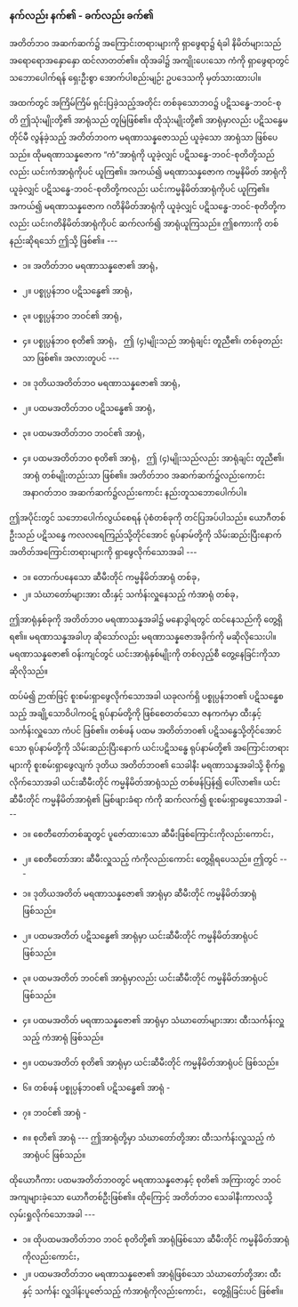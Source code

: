 ### နက်လည်း နက်၏ - ခက်လည်း ခက်၏

အတိတ်ဘဝ အဆက်ဆက်၌ အကြောင်းတရားများကို ရှာဖွေရာ၌ ရံခါ နိမိတ်များသည် အရောရောအနှောနှော ထင်လာတတ်၏။ 
ထိုအခါ၌ အကျိုးပေးသော ကံကို ရှာဖွေရာတွင် သဘောပေါက်ရန် ရှေးဦးစွာ အောက်ပါစည်းမျဉ်း ဥပဒေသကို မှတ်သားထားပါ။

အထက်တွင် အကြိမ်ကြိမ် ရှင်းပြခဲ့သည့်အတိုင်း တစ်ခုသောဘဝ၌ ပဋိသန္ဓေ-ဘဝင်-စုတိ ဤသုံးမျိုးတို့၏ အာရုံသည် တူမြဲဖြစ်၏။ 
ထိုသုံးမျိုးတို့၏ အာရုံမှာလည်း ပဋိသန္ဓေမတိုင်မီ လွန်ခဲ့သည့် အတိတ်ဘဝက မရဏာသန္နဇောသည် ယူခဲ့သော အာရုံသာ ဖြစ်ပေသည်။ 
ထိုမရဏာသန္နဇောက “ကံ”အာရုံကို ယူခဲ့လျှင် ပဋိသန္ဓေ-ဘဝင်-စုတိတို့သည်လည်း ယင်းကံအာရုံကိုပင် ယူကြ၏။ 
အကယ်၍ မရဏာသန္နဇောက ကမ္မနိမိတ် အာရုံကို ယူခဲ့လျှင် ပဋိသန္ဓေ-ဘဝင်-စုတိတို့ကလည်း ယင်းကမ္မနိမိတ်အာရုံကိုပင် ယူကြ၏။ 
အကယ်၍ မရဏာသန္နဇောက ဂတိနိမိတ်အာရုံကို ယူခဲ့လျှင် ပဋိသန္ဓေ-ဘဝင်-စုတိတို့ကလည်း ယင်းဂတိနိမိတ်အာရုံကိုပင် ဆက်လက်၍ အာရုံယူကြသည်။ 
ဤစကားကို တစ်နည်းဆိုရသော် ဤသို့ ဖြစ်၏။ ---

- ၁။ အတိတ်ဘဝ မရဏာသန္နဇော၏ အာရုံ，
- ၂။ ပစ္စုပ္ပန်ဘဝ ပဋိသန္ဓေ၏ အာရုံ，
- ၃။ ပစ္စုပ္ပန်ဘဝ ဘဝင်၏ အာရုံ，
- ၄။ ပစ္စုပ္ပန်ဘဝ စုတိ၏ အာရုံ，
ဤ (၄)မျိုးသည် အာရုံချင်း တူညီ၏၊ တစ်ခုတည်းသာ ဖြစ်၏။ 
အလားတူပင် ---

- ၁။ ဒုတိယအတိတ်ဘဝ မရဏာသန္နဇော၏ အာရုံ，
- ၂။ ပထမအတိတ်ဘဝ ပဋိသန္ဓေ၏ အာရုံ，
- ၃။ ပထမအတိတ်ဘဝ ဘဝင်၏ အာရုံ，
- ၄။ ပထမအတိတ်ဘဝ စုတိ၏ အာရုံ，
ဤ (၄)မျိုးသည်လည်း အာရုံချင်း တူညီ၏၊ အာရုံ တစ်မျိုးတည်းသာ ဖြစ်၏။ 
အတိတ်ဘဝ အဆက်ဆက်၌လည်းကောင်း အနာဂတ်ဘဝ အဆက်ဆက်၌လည်းကောင်း နည်းတူသဘောပေါက်ပါ။

ဤအပိုင်းတွင် သဘောပေါက်လွယ်စေရန် ပုံစံတစ်ခုကို တင်ပြအပ်ပါသည်။ 
ယောဂီတစ်ဦးသည် ပဋိသန္ဓေ ကလလရေကြည်သို့တိုင်အောင် ရုပ်နာမ်တို့ကို သိမ်းဆည်းပြီးနောက် အတိတ်အကြောင်းတရားများကို ရှာဖွေလိုက်သောအခါ ---

- ၁။ တောက်ပနေသော ဆီမီးတိုင် ကမ္မနိမိတ်အာရုံ တစ်ခု，
- ၂။ သံဃာတော်များအား ထီးနှင့် သင်္ကန်းလှူနေသည့် ကံအာရုံ တစ်ခု，

ဤအာရုံနှစ်ခုကို အတိတ်ဘဝ မရဏာသန္နအခါ၌ မနောဒွါရတွင် ထင်နေသည်ကို တွေ့ရှိရ၏။ 
မရဏာသန္နအခါဟု ဆိုသော်လည်း မရဏာသန္နဇောအခိုက်ကို မဆိုလိုသေးပါ။ 
မရဏာသန္နဇော၏ ဝန်းကျင်တွင် ယင်းအာရုံနှစ်မျိုးကို တစ်လှည့်စီ တွေ့နေခြင်းကိုသာ ဆိုလိုသည်။

ထပ်မံ၍ ဉာဏ်ဖြင့် စူးစမ်းရှာဖွေလိုက်သောအခါ ယခုလက်ရှိ ပစ္စုပ္ပန်ဘဝ၏ ပဋိသန္ဓေစသည့် အချို့သောဝိပါကဝဋ် ရုပ်နာမ်တို့ကို ဖြစ်စေတတ်သော ဇနကကံမှာ ထီးနှင့် သင်္ကန်းလှူသော ကံပင် ဖြစ်၏။ 
တစ်ဖန် ပထမ အတိတ်ဘဝ၏ ပဋိသန္ဓေသို့တိုင်အောင်သော ရုပ်နာမ်တို့ကို သိမ်းဆည်းပြီးနောက် ယင်းပဋိသန္ဓေ ရုပ်နာမ်တို့၏ အကြောင်းတရားများကို စူးစမ်းရှာဖွေလျက် ဒုတိယ အတိတ်ဘဝ၏ သေခါနီး မရဏာသန္နအခါသို့ စိုက်ရှုလိုက်သောအခါ ယင်းဆီမီးတိုင် ကမ္မနိမိတ်အာရုံသည် တစ်ဖန်ပြန်၍ ပေါ်လာ၏။ 
ယင်းဆီမီးတိုင် ကမ္မနိမိတ်အာရုံ၏ မြစ်ဖျားခံရာ ကံကို ဆက်လက်၍ စူးစမ်းရှာဖွေသောအခါ ---

- ၁။ စေတီတော်တစ်ဆူတွင် ပူဇော်ထားသော ဆီမီးဖြစ်ကြောင်းကိုလည်းကောင်း，
- ၂။ စေတီတော်အား ဆီမီးလှူသည့် ကံကိုလည်းကောင်း တွေ့ရှိရပေသည်။ ဤတွင် ---

- ၁။ ဒုတိယအတိတ် မရဏာသန္နဇော၏ အာရုံမှာ ဆီမီးတိုင် ကမ္မနိမိတ်အာရုံ ဖြစ်သည်။
- ၂။ ပထမအတိတ် ပဋိသန္ဓေ၏ အာရုံမှာ ယင်းဆီမီးတိုင် ကမ္မနိမိတ်အာရုံပင် ဖြစ်သည်။
- ၃။ ပထမအတိတ် ဘဝင်၏ အာရုံမှာလည်း ယင်းဆီမီးတိုင် ကမ္မနိမိတ်အာရုံပင် ဖြစ်သည်။
- ၄။ ပထမအတိတ် မရဏာသန္နဇော၏ အာရုံမှာ သံဃာတော်များအား ထီးသင်္ကန်းလှူသည့် ကံအာရုံ ဖြစ်သည်။
- ၅။ ပထမအတိတ် စုတိ၏ အာရုံမှာ ယင်းဆီမီးတိုင် ကမ္မနိမိတ်အာရုံပင် ဖြစ်သည်။
- ၆။ တစ်ဖန် ပစ္စုပ္ပန်ဘဝ၏ ပဋိသန္ဓေ၏ အာရုံ -
- ၇။ ဘဝင်၏ အာရုံ -
- ၈။ စုတိ၏ အာရုံ --- ဤအာရုံတို့မှာ သံဃာတော်တို့အား ထီးသင်္ကန်းလှူသည့် ကံအာရုံပင် ဖြစ်သည်။

ထိုယောဂီကား ပထမအတိတ်ဘဝတွင် မရဏာသန္နဇောနှင့် စုတိ၏ အကြားတွင် ဘဝင်အကျများခဲ့သော ယောဂီတစ်ဦးဖြစ်၏။ 
ထိုကြောင့် အတိတ်ဘဝ သေခါနီးကာလသို့ လှမ်းရှုလိုက်သောအခါ ---

- ၁။ ထိုပထမအတိတ်ဘဝ ဘဝင် စုတိတို့၏ အာရုံဖြစ်သော ဆီမီးတိုင် ကမ္မနိမိတ်အာရုံကိုလည်းကောင်း，
- ၂။ ပထမအတိတ်ဘဝ မရဏာသန္နဇော၏ အာရုံဖြစ်သော သံဃာတော်တို့အား ထီးနှင့် သင်္ကန်း လှူဒါန်းပူဇော်သည့် ကံအာရုံကိုလည်းကောင်း， တွေ့ရှိခြင်းပင် ဖြစ်၏။